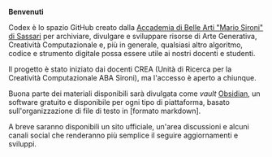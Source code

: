 __Benvenuti__

Codex è lo spazio GitHub creato dalla [Accademia di Belle Arti "Mario Sironi" di Sassari](http://accademiasironi.it) per archiviare, divulgare e sviluppare risorse di Arte Generativa, Creatività Computazionale e, più in generale, qualsiasi altro algoritmo, codice e strumento digitale possa essere utile ai nostri docenti e studenti.

Il progetto è stato iniziato dai docenti CREA (Unità di Ricerca per la Creatività Computazionale ABA Sironi), ma l'accesso è aperto a chiunque.

Buona parte dei materiali disponibili sarà divulgata come _vault_ [Obsidian](https://obsidian.md), un software gratuito e disponibile per ogni tipo di piattaforma, basato sull'organizzazione di file di testo in [formato markdown].

A breve saranno disponibili un sito ufficiale, un'area discussioni e alcuni canali social che renderanno più semplice il seguire aggiornamenti e sviluppi.
